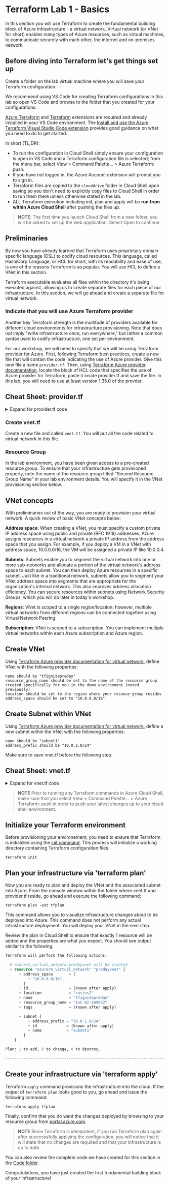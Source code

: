 # Terraform Lab 1 - Basics
In this section you will use Terraform to create the fundamental building block of Azure infrastructure - a virtual network. Virtual network (or VNet for short) enables many types of Azure resources, such as virtual machines, to communicate securely with each other, the internet and on-premises network.

## Before diving into Terraform let's get things set up

Create a folder on the lab virtual machine where you will save your Terraform configuration.

We recommend using VS Code for creating Terraform configurations in this lab so open VS Code and browse to the folder that you created for your configurations. 

[Azure Terraform](https://marketplace.visualstudio.com/items?itemName=ms-azuretools.vscode-azureterraform) and [Terraform](https://marketplace.visualstudio.com/items?itemName=mauve.terraform) extensions are required and already installed in your VS Code environment. The [Install and use the Azure Terraform Visual Studio Code extension](https://docs.microsoft.com/en-us/azure/terraform/terraform-vscode-extension) provides good guidance on what you need to do to get started. 

In short (TL;DR):
- To run the configuration in Cloud Shell simply ensure your configuration is open in VS Code and a Terraform configuration file is selected; from the menu bar, select View > Command Palette... > Azure Terraform: push.
- If you have not logged in, the Azure Account extension will prompt you to sign in.
- Terraform files are copied to the `clouddrive` folder in Cloud Shell upon saving so you don't need to explicitly copy files to Cloud Shell in order to run them there unless otherwise stated in the lab.
- ALL Terraform execution including init, plan and apply will be **run from within Azure Cloud Shell** after pushing the files up.

> **NOTE**: The first time you launch Cloud Shell from a new folder, you will be asked to set up the web application. Select Open to continue

## Preliminaries
By now you have already learned that Terraform uses proprietary domain specific language (DSL) to codify cloud resources. This language, called HashiCorp Language, or HCL for short, with its readability and ease of use, is one of the reasons Terraform is so popular. You will use HCL to define a VNet in this section.

Terraform executable evaluates all files within the directory it's being executed against, allowing us to create separate files for each piece of our infrastructure. In this section, we will go ahead and create a separate file for virtual network.

### Indicate that you will use Azure Terraform provider
Another key Terraform strength is the multitude of providers available for different cloud environments for infrastructure provisioning. Note that does not imply "write infrastructure once, run everywhere," but rather a common syntax used to codify infrastructure, one set per environment.

For our workshop, we will need to specify that we will be using Terraform provider for Azure. First, following Terraform best practices, create a new file that will contain the code indicating the use of Azure provider. Give this new file a name `provider.tf`. Then, using [Terraform Azure provider documentation](https://www.terraform.io/docs/providers/azurerm/index.html), locate the block of HCL code that specifies the use of Azure provider for Terraform, paste it inside provider.tf and save the file. In this lab, you will need to use at least version 1.35.0 of the provder.

## Cheat Sheet: provider.tf
<details>
<summary>
Expand for provider.tf code
</summary>

```
# Configure the Azure Provider
provider "azurerm" {
  version = "~>1.35.0"
}
```
</details>

### Create vnet.tf
Create a new file and called ```vnet.tf```. You will put all the code related to virtual network in this file.

### Resource Group
In the lab environment, you have been given access to a pre-created resource group. To ensure that your infrastructure gets provisioned properly, note the name of the resource group titled "Second Resource Group Name" in your lab environment details. You will specify it in the VNet provisioning section below.

## VNet concepts
With preliminaries out of the way, you are ready to provision your virtual network. A quick review of basic VNet concepts below:

**Address space**: When creating a VNet, you must specify a custom private IP address space using public and private (RFC 1918) addresses. Azure assigns resources in a virtual network a private IP address from the address space that you assign. For example, if you deploy a VM in a VNet with address space, 10.0.0.0/16, the VM will be assigned a private IP like 10.0.0.4.

**Subnets**: Subnets enable you to segment the virtual network into one or more sub-networks and allocate a portion of the virtual network's address space to each subnet. You can then deploy Azure resources in a specific subnet. Just like in a traditional network, subnets allow you to segment your VNet address space into segments that are appropriate for the organization's internal network. This also improves address allocation efficiency. You can secure resources within subnets using Network Security Groups, which you will do later in today's workshop.

**Regions**: VNet is scoped to a single region/location; however, multiple virtual networks from different regions can be connected together using Virtual Network Peering.

**Subscription**: VNet is scoped to a subscription. You can implement multiple virtual networks within each Azure subscription and Azure region.

## Create VNet
Using [Terraform Azure provider documentation for virtual network](https://www.terraform.io/docs/providers/azurerm/r/virtual_network.html), define VNet with the following properties:

```
name should be "tfignitepreday"
resource_group_name should be set to the name of the resource group created specifically for you in the demo environment (noted previously)
location should be set to the region where your resouce group resides
address_space should be set to "10.0.0.0/16"
```

## Create Subnet within VNet
Using [Terraform Azure provider documentation for virtual network](https://www.terraform.io/docs/providers/azurerm/r/virtual_network.html), define a new subnet within the VNet with the following properties:

```
name should be "subnet1"
address_prefix should be "10.0.1.0/24"
```

Make sure to save vnet.tf before the following step.

## Cheat Sheet: vnet.tf
<details>
<summary>Expand for vnet.tf code</summary>

```
resource "azurerm_virtual_network" "predayvnet" {
  name                = "tfignitepreday"
  location            = "<<<REGION OF YOUR ASSIGNED RESOURCE GROUP>>>"
  resource_group_name = "<<<NAME OF YOUR ASSIGNED RESOURCE GROUP>>>"
  address_space       = ["10.0.0.0/16"]

  subnet {
    name           = "subnet1"
    address_prefix = "10.0.1.0/24"
  }
```
</details>

>**NOTE** Prior to running any Terraform commands in Azure Cloud Shell, make sure that you select View > Command Palette... > Azure Terraform: push in order to push your latest changes up to your cloud shell environment. 

## Initialize your Terraform environment
Before provisioning your environement, you need to ensure that Terraform is initialized using the [init command](https://www.terraform.io/docs/commands/init.html). This process will initialize a working directory containing Terraform configuration files.

```terraform init```

## Plan your infrastructure via 'terraform plan'
Now you are ready to plan and deploy the VNet and the associated subnet into Azure. From the console window within the folder where vnet.tf and provider.tf reside, go ahead and execute the following command:

```terraform plan -out tfplan```

This command allows you to visualize infrastructure changes about to be deployed into Azure. This command does not perform any actual infrastructure deployment. You will deploy your VNet in the next step.

Review the plan in Cloud Shell to ensure that exactly 1 resource will be added and the properties are what you expect. You should see output similar to the following:

```terraform
Terraform will perform the following actions:

  # azurerm_virtual_network.predayvnet will be created
  + resource "azurerm_virtual_network" "predayvnet" {
      + address_space       = [
          + "10.0.0.0/16",
        ]
      + id                  = (known after apply)
      + location            = "eastus2"
      + name                = "tfignitepreday"
      + resource_group_name = "IoC-02-109672"
      + tags                = (known after apply)

      + subnet {
          + address_prefix = "10.0.1.0/24"
          + id             = (known after apply)
          + name           = "subnet1"
        }
    }

Plan: 1 to add, 0 to change, 0 to destroy.

------------------------------------------------------------------------
```

## Create your infrastructure via 'terraform apply'
Terraform ```apply``` command provisions the infrastructure into the cloud. If the output of ```terraform plan``` looks good to you, go ahead and issue the following command:

```terraform apply tfplan```

Finally, confirm that you do want the changes deployed by browsing to your resource group from [portal.azure.com](https://portal.azure.com). 

>**NOTE** Since Terraform is idempotent, if you run Terraform plan again after successsfully applying the configuration, you will notice that it will state that no changes are required and that your infrastructure is up to date.

You can also review the complete code we have created for this section in the [Code folder](https://github.com/Azure/Ignite2019_IaC_pre-day_docs/tree/master/Terraform/01%20-%20Basics/Code).

Congratulations, you have just created the first fundamental building block of your infrastructure!
